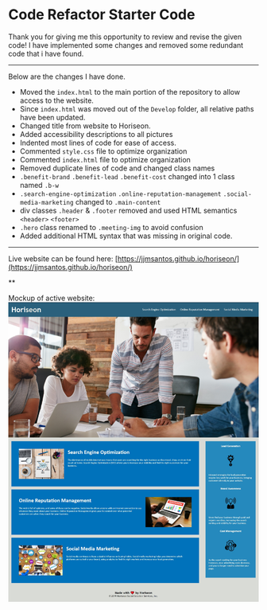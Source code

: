 # Code Refactor Starter Code


Thank you for giving me this opportunity to review and revise the given code!
I have implemented some changes and removed some redundant code that i have found.

***

Below are the changes I have done.

* Moved the `index.html` to the main portion of the repository to allow access to the website.
* Since `index.html` was moved out of the `Develop` folder, all relative paths have been updated.
* Changed title from website to Horiseon.
* Added accessibility descriptions to all pictures
* Indented most lines of code for ease of access.
* Commented `style.css` file to optimize organization
* Commented `index.html` file to optimize organization
* Removed duplicate lines of code and changed class names
* `.benefit-brand` `.benefit-lead` `.benefit-cost` changed into 1 class named `.b-w`
* `.search-engine-optimization` `.online-reputation-management` `.social-media-marketing` changed to `.main-content`
* div classes `.header` & `.footer` removed and used HTML semantics `<header>` `<footer>`
* `.hero` class renamed to `.meeting-img` to avoid confusion
* Added additional HTML syntax that was missing in original code.

***

Live website can be found here: [https://jjmsantos.github.io/horiseon/](https://jjmsantos.github.io/horiseon/)

**

Mockup of active website:
![Screenshot of live website](/Develop/assets/images/Website-screenshot.jpg?raw=true)